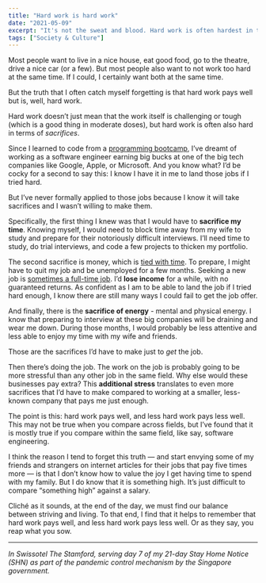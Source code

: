 ```yaml
---
title: "Hard work is hard work"
date: "2021-05-09"
excerpt: "It's not the sweat and blood. Hard work is often hardest in terms of sacrifices."
tags: ["Society & Culture"]
---
```


Most people want to live in a nice house, eat good food, go to the theatre, drive a nice car (or a few). But most people also want to not work too hard at the same time. If I could, I certainly want both at the same time.

But the truth that I often catch myself forgetting is that hard work pays well but is, well, hard work.

Hard work doesn’t just mean that the work itself is challenging or tough (which is a good thing in moderate doses), but hard work is often also hard in terms of *sacrifices*. 

Since I learned to code from a [programming bootcamp](/2017-03-19-7-things-i-learned-about-programming-bootcamps/), I’ve dreamt of working as a software engineer earning big bucks at one of the big tech companies like Google, Apple, or Microsoft. And you know what? I’d be cocky for a second to say this: I know I have it in me to land those jobs if I tried hard.

But I’ve never formally applied to those jobs because I know it will take sacrifices and I wasn’t willing to make them.

Specifically, the first thing I knew was that I would have to **sacrifice my time**. Knowing myself, I would need to block time away from my wife to study and prepare for their notoriously difficult interviews. I’ll need time to study, do trial interviews, and code a few projects to thicken my portfolio.

The second sacrifice is money, which is [tied with time](/2020-08-30-you-are-not-buying-that-with-money/). To prepare, I might have to quit my job and be unemployed for a few months. Seeking a new job is [sometimes a full-time job](/2018-04-03-a-very-involved-job-application/). I’d **lose income** for a while, with no guaranteed returns. As confident as I am to be able to land the job if I tried hard enough, I know there are still many ways I could fail to get the job offer.

And finally, there is the **sacrifice of energy** - mental and physical energy. I know that preparing to interview at these big companies will be draining and wear me down. During those months, I would probably be less attentive and less able to enjoy my time with my wife and friends.

Those are the sacrifices I’d have to make just to *get* the job. 

Then there’s doing the job. The work on the job is probably going to be more stressful than any other job in the same field. Why else would these businesses pay extra? This **additional stress** translates to even more sacrifices that I’d have to make compared to working at a smaller, less-known company that pays me just enough.

The point is this: hard work pays well, and less hard work pays less well. This may not be true when you compare across fields, but I’ve found that it is mostly true if you compare within the same field, like say, software engineering.

I think the reason I tend to forget this truth — and start envying some of my friends and strangers on internet articles for their jobs that pay five times more — is that I don’t know how to value the joy I get having time to spend with my family. But I do know that it is something high. It’s just difficult to compare “something high” against a salary.

Cliché as it sounds, at the end of the day, we must find our balance between striving and living. To that end, I find that it helps to remember that hard work pays well, and less hard work pays less well. Or as they say, you reap what you sow.

---

*In Swissotel The Stamford, serving day 7 of my 21-day Stay Home Notice (SHN) as part of the pandemic control mechanism by the Singapore government.*